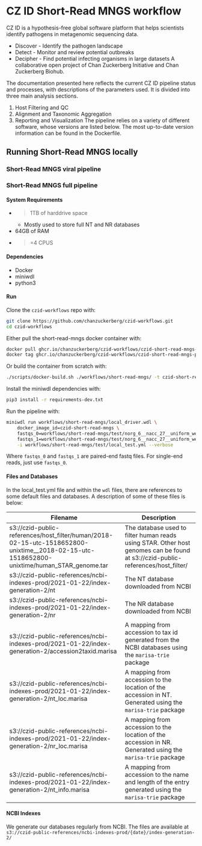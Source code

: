 # CZ ID Short-Read MNGS workflow 

CZ ID is a hypothesis-free global software platform that helps scientists identify pathogens in metagenomic sequencing data.

* Discover - Identify the pathogen landscape
* Detect - Monitor and review potential outbreaks
* Decipher - Find potential infecting organisms in large datasets
A collaborative open project of Chan Zuckerberg Initiative and Chan Zuckerberg Biohub.

The documentation presented here reflects the current CZ ID pipeline status and processes, with descriptions of the parameters used. It is divided into three main analysis sections.

1. Host Filtering and QC
2. Alignment and Taxonomic Aggregation
3. Reporting and Visualization
The pipeline relies on a variety of different software, whose versions are listed below. The most up-to-date version information can be found in the Dockerfile.

## Running Short-Read MNGS locally

### Short-Read MNGS viral pipeline 




### Short-Read MNGS full pipeline

#### System Requirements
* >1TB of harddrive space 
    * Mostly used to store full NT and NR databases 
* 64GB of RAM
* >=4 CPUS

#### Dependencies
* Docker
* miniwdl
* python3 


#### Run
Clone the `czid-workflows` repo with: 

```bash 
git clone https://github.com/chanzuckerberg/czid-workflows.git
cd czid-workflows
```

Either pull the short-read-mngs docker container with: 

```bash 
docker pull ghcr.io/chanzuckerberg/czid-workflows/czid-short-read-mngs-public:latest
docker tag ghcr.io/chanzuckerberg/czid-workflows/czid-short-read-mngs-public:latest czid-short-read-mngs
```

Or build the container from scratch with: 

```bash
./scripts/docker-build.sh ./workflows/short-read-mngs/ -t czid-short-read-mngs
```

Install the miniwdl dependencies with: 

```bash
pip3 install -r requirements-dev.txt
```

Run the pipeline with: 
```bash 
miniwdl run workflows/short-read-mngs/local_driver.wdl \
    docker_image_id=czid-short-read-mngs \
    fastqs_0=workflows/short-read-mngs/test/norg_6__nacc_27__uniform_weight_per_organism__hiseq_reads__v6__R1.fastq.gz \
    fastqs_1=workflows/short-read-mngs/test/norg_6__nacc_27__uniform_weight_per_organism__hiseq_reads__v6__R2.fastq.gz \
    -i workflows/short-read-mngs/test/local_test.yml --verbose
```

Where `fastqs_0` and `fastqs_1` are paired-end fastq files. For single-end reads, just use `fastqs_0`.

#### Files and Databases
In the local_test.yml file and within the `wdl` files, there are references to some default files and databases. A description of some of these files is below:  

Filename | Description
---------|------------
s3://czid-public-references/host_filter/human/2018-02-15-utc-1518652800-unixtime__2018-02-15-utc-1518652800-unixtime/human_STAR_genome.tar | The database used to filter human reads using STAR. Other host genomes can be found at s3://czid-public-references/host_filter/
s3://czid-public-references/ncbi-indexes-prod/2021-01-22/index-generation-2/nt | The NT database downloaded from NCBI
s3://czid-public-references/ncbi-indexes-prod/2021-01-22/index-generation-2/nr | The NR database downloaded from NCBI
s3://czid-public-references/ncbi-indexes-prod/2021-01-22/index-generation-2/accession2taxid.marisa | A mapping from accession to tax id generated from the NCBI databases using the `marisa-trie` package
s3://czid-public-references/ncbi-indexes-prod/2021-01-22/index-generation-2/nt_loc.marisa | A mapping from accession to the location of the accession in NT. Generated using the `marisa-trie` package
s3://czid-public-references/ncbi-indexes-prod/2021-01-22/index-generation-2/nr_loc.marisa | A mapping from accession to the location of the accession in NR. Generated using the `marisa-trie` package
s3://czid-public-references/ncbi-indexes-prod/2021-01-22/index-generation-2/nt_info.marisa | A mapping from accession to the name and length of the entry generated using the `marisa-trie` package

#### NCBI Indexes
We generate our databases regularly from NCBI. The files are available at `s3://czid-public-references/ncbi-indexes-prod/{date}/index-generation-2/` 

